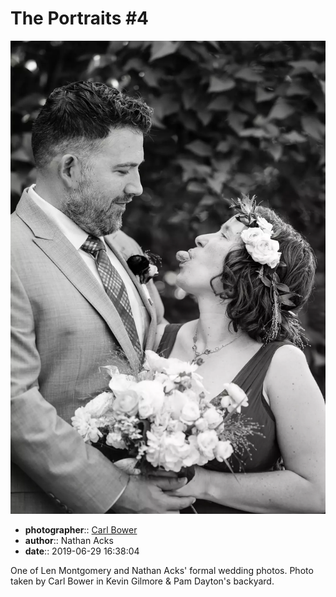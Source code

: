 # The Portraits \#4

![One of Len Montgomery and Nathan Acks' formal wedding photos](assets/2019-06-29-set-2-the-portraits-04.webp)

* **photographer**:: [Carl Bower](https://carlbowerphotos.com)
* **author**:: Nathan Acks
* **date**:: 2019-06-29 16:38:04

One of Len Montgomery and Nathan Acks' formal wedding photos. Photo taken by Carl Bower in Kevin Gilmore & Pam Dayton's backyard.
